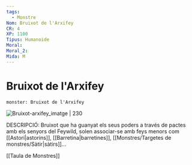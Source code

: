 ```yaml
---
tags:
  - Monstre
Nom: Bruixot de l'Arxifey
CR: 4
XP: 1100
Tipus: Humanoide
Moral: 
Moral_2: 
Mida: M
---
```

# Bruixot de l'Arxifey

```statblock
monster: Bruixot de l'Arxifey
```

![Bruixot-arxifey_imatge | 230](https://static.wikia.nocookie.net/forgottenrealms/images/0/0e/Archfey_patron_warlock-5e.jpg/revision/latest?cb=20200903221649)

DESCRIPCIÓ: 
Bruixot que ha guanyat els seus poders a través de pactes amb els senyors del Feywild, solen associar-se amb feys menors com [[Astorí|astorins]], [[Barretina|barretines]], [[Monstres/Targetes de monstres/Sàtir|sàtirs]]...

[[Taula de Monstres]]
